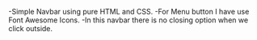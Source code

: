 -Simple Navbar using pure HTML and CSS.
-For Menu button I have use Font Awesome Icons.
-In this navbar there is no closing option when we click outside.
